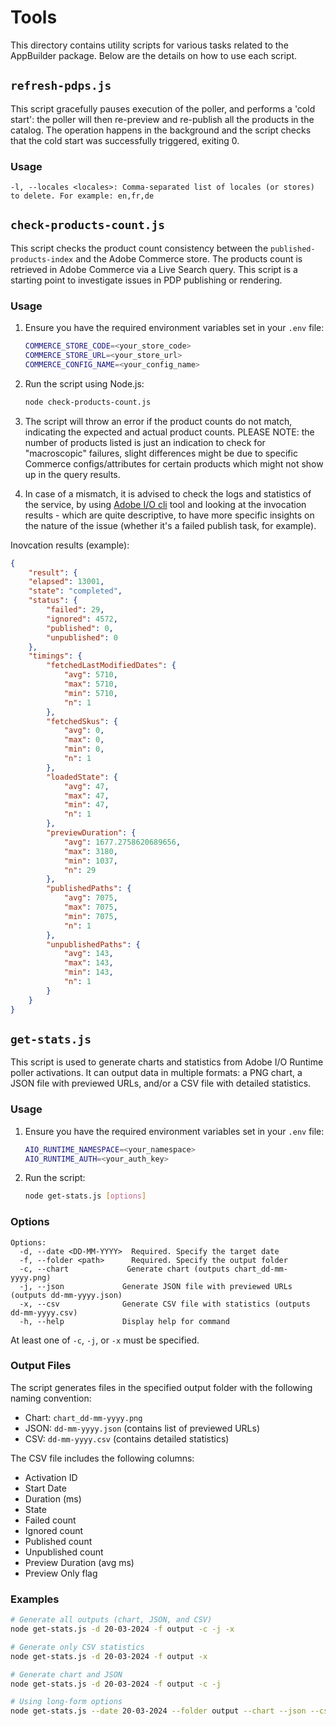 # Tools

This directory contains utility scripts for various tasks related to the AppBuilder package. Below are the details on how to use each script.

## `refresh-pdps.js`

This script gracefully pauses execution of the poller, and performs a 'cold start': the poller will then re-preview and re-publish all the products in the catalog.
The operation happens in the background and the script checks that the cold start was successfully triggered, exiting 0.

### Usage

`-l, --locales <locales>: Comma-separated list of locales (or stores) to delete. For example: en,fr,de`

## `check-products-count.js`

This script checks the product count consistency between the `published-products-index` and the Adobe Commerce store.
The products count is retrieved in Adobe Commerce via a Live Search query.
This script is a starting point to investigate issues in PDP publishing or rendering.

### Usage

1. Ensure you have the required environment variables set in your `.env` file:
    ```bash
    COMMERCE_STORE_CODE=<your_store_code>
    COMMERCE_STORE_URL=<your_store_url>
    COMMERCE_CONFIG_NAME=<your_config_name>
    ```

2. Run the script using Node.js:
    ```bash
    node check-products-count.js
    ```

3. The script will throw an error if the product counts do not match, indicating the expected and actual product counts. PLEASE NOTE: the number of products listed is just an indication to check for "macroscopic" failures, slight differences might be due to specific Commerce configs/attributes for certain products which might not show up in the query results.
4. In case of a mismatch, it is advised to check the logs and statistics of the service, by using [Adobe I/O cli](https://developer.adobe.com/runtime/docs/guides/getting-started/activations/) tool and looking at the invocation results - which are quite descriptive, to have more specific insights on the nature of the issue (whether it's a failed publish task, for example).

Inovcation results (example):

```json
{ 
    "result": {
    "elapsed": 13001,
    "state": "completed",
    "status": {
        "failed": 29,
        "ignored": 4572,
        "published": 0,
        "unpublished": 0
    },
    "timings": {
        "fetchedLastModifiedDates": {
            "avg": 5710,
            "max": 5710,
            "min": 5710,
            "n": 1
        },
        "fetchedSkus": {
            "avg": 0,
            "max": 0,
            "min": 0,
            "n": 1
        },
        "loadedState": {
            "avg": 47,
            "max": 47,
            "min": 47,
            "n": 1
        },
        "previewDuration": {
            "avg": 1677.2758620689656,
            "max": 3180,
            "min": 1037,
            "n": 29
        },
        "publishedPaths": {
            "avg": 7075,
            "max": 7075,
            "min": 7075,
            "n": 1
        },
        "unpublishedPaths": {
            "avg": 143,
            "max": 143,
            "min": 143,
            "n": 1
        }
    }
}
```

## `get-stats.js`

This script is used to generate charts and statistics from Adobe I/O Runtime poller activations. It can output data in multiple formats: a PNG chart, a JSON file with previewed URLs, and/or a CSV file with detailed statistics.

### Usage

1. Ensure you have the required environment variables set in your `.env` file:
    ```bash
    AIO_RUNTIME_NAMESPACE=<your_namespace>
    AIO_RUNTIME_AUTH=<your_auth_key>
    ```

2. Run the script:
    ```bash
    node get-stats.js [options]
    ```

### Options

```
Options:
  -d, --date <DD-MM-YYYY>  Required. Specify the target date
  -f, --folder <path>      Required. Specify the output folder
  -c, --chart             Generate chart (outputs chart_dd-mm-yyyy.png)
  -j, --json             Generate JSON file with previewed URLs (outputs dd-mm-yyyy.json)
  -x, --csv              Generate CSV file with statistics (outputs dd-mm-yyyy.csv)
  -h, --help             Display help for command
```

At least one of `-c`, `-j`, or `-x` must be specified.

### Output Files

The script generates files in the specified output folder with the following naming convention:

- Chart: `chart_dd-mm-yyyy.png`
- JSON: `dd-mm-yyyy.json` (contains list of previewed URLs)
- CSV: `dd-mm-yyyy.csv` (contains detailed statistics)

The CSV file includes the following columns:
- Activation ID
- Start Date
- Duration (ms)
- State
- Failed count
- Ignored count
- Published count
- Unpublished count
- Preview Duration (avg ms)
- Preview Only flag

### Examples

```bash
# Generate all outputs (chart, JSON, and CSV)
node get-stats.js -d 20-03-2024 -f output -c -j -x

# Generate only CSV statistics
node get-stats.js -d 20-03-2024 -f output -x

# Generate chart and JSON
node get-stats.js -d 20-03-2024 -f output -c -j

# Using long-form options
node get-stats.js --date 20-03-2024 --folder output --chart --json --csv
```

